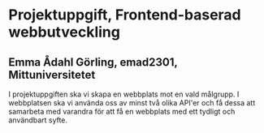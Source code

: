 # Projektuppgift, Frontend-baserad webbutveckling
## Emma Ådahl Görling, emad2301, Mittuniversitetet

I projektuppgiften ska vi skapa en webbplats mot en vald målgrupp. I webbplatsen ska vi använda oss av minst två olika API'er och få dessa att samarbeta med varandra för att få en webbplats med ett tydligt och användbart syfte.